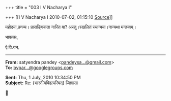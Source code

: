 +++
title = "003 I V Nacharya I"

+++
[[I V Nacharya I	2010-07-02, 01:15:10 [Source](https://groups.google.com/g/bvparishat/c/Q2d4l7j-66o)]]





महोदया,प्रणम्य। प्रासङ्गिकता नास्ति वा? अस्तु।स्खलितं स्यान्मया।नान्यथा मन्तव्यम्।

भावत्कः,

ऐ.वि.यन्.

  

------------------------------------------------------------------------

**From:** satyendra pandey \<[pandeysa...@gmail.com]()\>  
**To:** [bvpar...@googlegroups.com]()  

**Sent:** Thu, 1 July, 2010 10:34:50 PM  
**Subject:** Re: {भारतीयविद्वत्परिषत्} जिज्ञासा  



